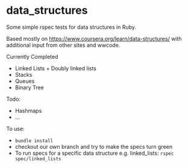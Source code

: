 # data_structures
Some simple rspec tests for data structures in Ruby.

Based mostly on https://www.coursera.org/learn/data-structures/ with additional input from other sites and wwcode.

Currently Completed
- Linked Lists + Doubly linked lists
- Stacks
- Queues
- Binary Tree

Todo:
- Hashmaps
- ...

To use:
- `bundle install`
- checkout our own branch and try to make the specs turn green
- To run specs for a specific data structure e.g. linked_lists: `rspec spec/linked_lists`
